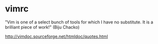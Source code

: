 # vimrc

"Vim is one of a select bunch of tools for which I have no substitute.  It is
a brilliant piece of work!" (Biju Chacko)


http://vimdoc.sourceforge.net/htmldoc/quotes.html
